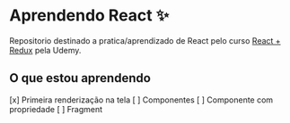# Aprendendo React :sparkles:

Repositorio destinado a pratica/aprendizado de React pelo curso [React + Redux](https://www.udemy.com/course/react-redux-pt) pela Udemy.

## O que estou aprendendo

[x] Primeira renderização na tela
[ ] Componentes
[ ] Componente com propriedade
[ ] Fragment
